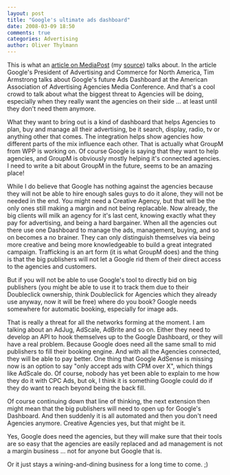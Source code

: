 ```yaml
---
layout: post
title: "Google's ultimate ads dashboard"
date: 2008-03-09 18:50
comments: true
categories: Advertising
author: Oliver Thylmann
---
```







This is what an [article on MediaPost](http://publications.mediapost.com/index.cfm?fuseaction=Articles.showArticleHomePage&amp;art_aid=78035) (my [source](http://www.alleyinsider.com/2008/3/google__buying_doubleclick__still_not_an_ad_agency)) talks about. In the article Google's President of Advertising and Commerce for North America, Tim Armstrong talks about Google's future Ads Dashboard at the American Association of Advertising Agencies Media Conference. And that's a cool crowd to talk about what the biggest threat to Agencies will be doing, especially when they really want the agencies on their side ... at least until they don't need them anymore.

What they want to bring out is a kind of dashboard that helps Agencies to plan, buy and manage all their advertising, be it search, display, radio, tv or anything other that comes. The integration helps show agencies how different parts of the mix influence each other. That is actually what GroupM from WPP is working on. Of course Google is saying that they want to help agencies, and GroupM is obviously mostly helping it's connected agencies. I need to write a bit about GroupM in the future, seems to be an amazing place!

While I do believe that Google has nothing against the agencies because they will not be able to hire enough sales guys to do it alone, they will not be needed in the end. You might need a Creative Agency, but that will be the only ones still making a margin and not being replacable. Now already, the big clients will milk an agency for it's last cent, knowing exactly what they pay for advertising, and being a hard bargainer. When all the agencies out there use one Dashboard to manage the ads, management, buying, and so on becomes a no brainer. They can only distinguish themselves via being more creative and being more knowledgeable to build a great integrated campaign. Trafficking is an art form (it is what GroupM does) and the thing is that the big publishers will not let a Google rid them of their direct access to the agencies and customers.

But if you will not be able to use Google's tool to directly bid on big publishers (you might be able to use it to track them due to their Doubleclick ownership, think Doubleclick for Agencies which they already use anyway, now it will be free) where do you book? Google needs somewhere for automatic booking, especially for image ads.

That is really a threat for all the networks forming at the moment. I am talking about an AdJug, AdScale, AdBrite and so on. Either they need to develop an API to hook themselves up to the Google Dashboard, or they will have a real problem. Because Google does need all the same small to mid publishers to fill their booking engine. And with all the Agencies connected, they will be able to pay better. One thing that Google AdSense is missing now is an option to say &quot;only accept ads with CPM over X&quot;, which things like AdScale do. Of course, nobody has yet been able to explain to me how they do it with CPC Ads, but ok, I think it is something Google could do if they do want to reach beyond being the back fill.

Of course continuing down that line of thinking, the next extension then might mean that the big publishers will need to open up for Google's Dashboard. And then suddenly it is all automated and then you don't need Agencies anymore. Creative Agencies yes, but that might be it.

Yes, Google does need the agencies, but they will make sure that their tools are so easy that the agencies are easily replaced and ad management is not a margin business ... not for anyone but Google that is.

Or it just stays a wining-and-dining business for a long time to come. ;)


